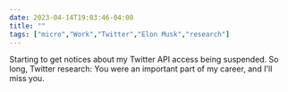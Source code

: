 ---date: 2023-04-14T19:03:46-04:00title: ""tags: ["micro","Work","Twitter","Elon Musk","research"]---Starting to get notices about my Twitter API access being suspended. So long, Twitter research: You were an important part of my career, and I'll miss you.